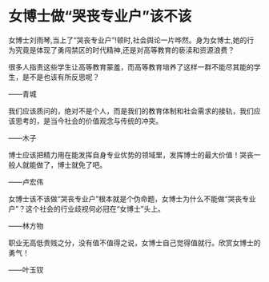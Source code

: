 # 女博士做“哭丧专业户”该不该

女博士刘雨琴,当上了“哭丧专业户”!顿时,社会舆论一片哗然。身为女博士,她的行为究竟是体现了勇闯禁区的时代精神,还是对高等教育的亵渎和资源浪费？ 

很多人指责这些学生让高等教育蒙羞，而高等教育培养了这样一群不能尽其能的学生，是不是也该有所反思呢？ 

——青城 

我们应该质问的，绝对不是个人，而是我们的教育体制和社会需求的接轨，我们应该思考的，是当今社会的价值观念与传统的冲突。 

——木子 

博士应该把精力用在能发挥自身专业优势的领域里，发挥博士的最大价值！哭丧一般人就能做了，博士就免了吧。 

——卢宏伟 

女博士该不该做“哭丧专业户”根本就是个伪命题，女博士为什么不能做“哭丧专业户”？这个社会的行业歧视何必冠在“女博士”头上。 

——林方物 

职业无高低贵贱之分，没有值不值得之说，女博士自己觉得值就行。欣赏女博士的勇气！ 

——叶玉钗